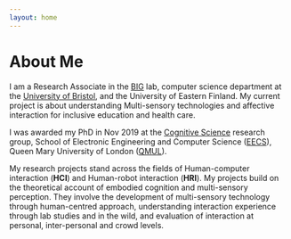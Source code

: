 ```yaml
---
layout: home
---
```

# About Me

I am a Research Associate in the [BIG](http://www.biglab.co.uk) lab, computer science department at the [University of Bristol](http://www.bristol.ac.uk/engineering/), and the University of Eastern Finland. My current project is about understanding Multi-sensory technologies and affective interaction for inclusive education and health care. 

I was awarded my PhD in Nov 2019 at the [Cognitive Science](http://cogsci.eecs.qmul.ac.uk) research group, School of Electronic Engineering and Computer Science ([EECS](http://eecs.qmul.ac.uk)), Queen Mary University of London ([QMUL](https://www.qmul.ac.uk)).

My research projects stand across the fields of Human-computer interaction (**HCI**) and Human-robot interaction (**HRI**). My projects build on the theoretical account of embodied cognition and multi-sensory perception. They involve the development of multi-sensory technology through human-centred approach, understanding interaction experience through lab studies and in the wild, and evaluation of interaction at personal, inter-personal and crowd levels. 
<!-- of endevour to understand and utilise affordance for a better interaction between human and computers/robots. -->
